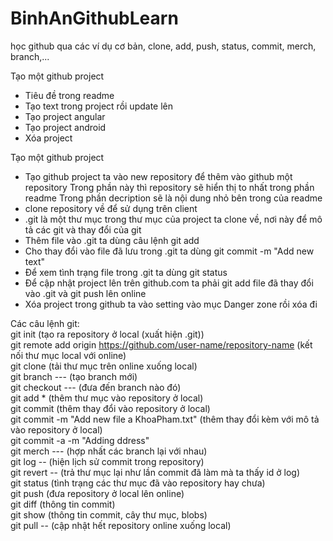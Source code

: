 # BinhAnGithubLearn
học github qua các ví dụ cơ bản, clone, add, push, status, commit, merch, branch,...

Tạo một github project
- Tiêu đề trong readme
- Tạo text trong project rồi update lên
- Tạo project angular
- Tạo project android
- Xóa project

Tạo một github project
- Tạo github project ta vào new repository để thêm vào github một repository
	  Trong phần này thì repository sẽ hiển thị to nhất trong phần readme
	  Trong phần decription sẽ là nội dung nhỏ bên trong của readme
- clone repository về để sử dụng trên client
- .git là một thư mục trong thư mục của project ta clone về, nơi này để mô tả các git và thay đổi
của git
- Thêm file vào .git ta dùng câu lệnh git add
- Cho thay đổi vào file đã lưu trong .git ta dùng git commit -m "Add new text"
- Để xem tình trạng file trong .git ta dùng git status
- Để cập nhật project lên trên github.com ta phải git add file đã thay đổi vào .git và git push 
lên online
- Xóa project trong github ta vào setting vào mục Danger zone rồi xóa đi


Các câu lệnh git:  
git init (tạo ra repository ở local (xuất hiện .git))  
git remote add origin https://github.com/user-name/repository-name (kết nối thư mục local với online)  
git clone (tải thư mục trên online xuống local)  
git branch --- (tạo branch mới)  
git checkout --- (đưa đến branch nào đó)  
git add * (thêm thư mục vào repository ở local)  
git commit (thêm thay đổi vào repository ở local)  
git commit -m "Add new file a KhoaPham.txt" (thêm thay đổi kèm với mô tả vào repository ở local)  
git commit -a -m "Adding ddress"  
git merch --- (hợp nhất các branch lại với nhau)  
git log -- (hiện lịch sử commit trong repository)  
git revert -- (trả thư mục lại như lần commit đã làm mà ta thấy id ở log)  
git status (tình trạng các thư mục đã vào repository hay chưa)  
git push (đưa repository ở local lên online)  
git diff (thông tin commit)  
git show (thông tin commit, cây thư mục, blobs)  
git pull -- (cập nhật hết repository online xuống local)  
